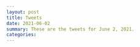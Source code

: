 ```yaml
---
layout: post
title: Tweets
date: 2021-06-02
summary: These are the tweets for June 2, 2021.
categories:
---
```


